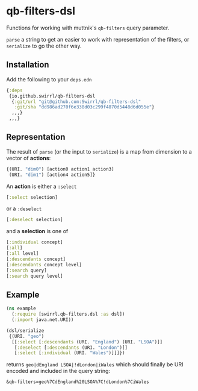 # qb-filters-dsl

Functions for working with muttnik's `qb-filters` query parameter.

`parse` a string to get an easier to work with representation of the filters,
or `serialize` to go the other way.

## Installation

Add the following to your `deps.edn`

```clojure
{:deps
 {io.github.swirrl/qb-filters-dsl
  {:git/url "git@github.com:Swirrl/qb-filters-dsl"
   :git/sha "dd986ad270f6e338d03c299f4870d5448d6d055e"}
  ,,,}
 ,,,}
```

## Representation

The result of `parse` (or the input to `serialize`) is a map from dimension to
a vector of **actions**:

```clojure
{(URI. "dim0") [action0 action1 action3]
 (URI. "dim1") [action4 action5]}
```

An **action** is either a `:select`

```clojure
[:select selection]
```

or a `:deselect`

```clojure
[:deselect selection]
```

and a **selection** is one of

```clojure
[:individual concept]
[:all]
[:all level]
[:descendants concept]
[:descendants concept level]
[:search query]
[:search query level]
```

## Example

```clojure
(ns example
  (:require [swirrl.qb-filters.dsl :as dsl])
  (:import java.net.URI))

(dsl/serialize
 {(URI. "geo")
  [[:select [:descendants (URI. "England") (URI. "LSOA")]]
   [:deselect [:descendants (URI. "London")]]
   [:select [:individual (URI. "Wales")]]]})
```

returns `geo|dEngland LSOA|!dLondon|iWales` which should finally be URI
encoded and included in the query string:

```
&qb-filters=geo%7CdEngland%20LSOA%7C!dLondon%7CiWales
```
